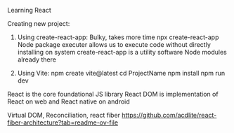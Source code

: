 Learning React 

Creating new project:

1. Using create-react-app: Bulky, takes more time
npx create-react-app
Node package executer allows us to execute code without directly installing on system
create-react-app is a utility software
Node modules already there

2. Using Vite:
 npm create vite@latest
 cd ProjectName
 npm install
 npm run dev

 React is the core foundational JS library
 React DOM is implementation of React on web and React native on android

 Virtual DOM, Reconciliation, react fiber
 https://github.com/acdlite/react-fiber-architecture?tab=readme-ov-file

 
